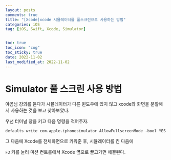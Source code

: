 ```yaml
---
layout: posts
comments: true
title: "[Xcode]xcode 시뮬레이터를 풀스크린으로 사용하는 방법"
categories: iOS
tag: [iOS, Swift, Xcode, Simulator]


toc: true
toc_icon: "cog"
toc_sticky: true
date: 2022-11-02
last_modified_at: 2022-11-02
---
```




# Simulator 풀 스크린 사용 방법

야곰님 강의를 듣다가 시뮬레이터가 다른 윈도우에 있지 않고 xcode와 화면을 분할해서 사용하는 것을 보고 찾아보았다.

우선 터미널 창을 키고 다음 명령을 적어주자.

`defaults write com.apple.iphonesimulator AllowFullscreenMode -bool YES`

그 다음에 Xcode를 전체화면으로 키워준 후, 시뮬레이터를 킨 다음에

`F3` 키를 눌러 미션 컨트롤에서 Xcode 옆으로 끌고가면 해결된다.
